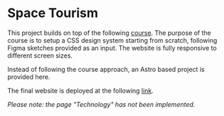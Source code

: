 # Space Tourism

This project builds on top of the following [course](https://scrimba.com/learn/spacetravel). The purpose of the course is to setup a CSS design system starting from scratch, following Figma sketches provided as an input. The website is fully responsive to different screen sizes.

Instead of following the course approach, an Astro based project is provided here.

The final website is deployed at the following [link](https://dashing-lamington-170ab0.netlify.app/).

_Please note: the page "Technology" has not been implemented._
